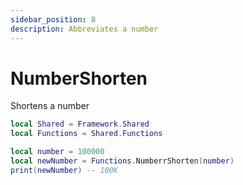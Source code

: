 ```yaml
---
sidebar_position: 8
description: Abbreviates a number
---
```


# NumberShorten
Shortens a number

```lua
local Shared = Framework.Shared
local Functions = Shared.Functions

local number = 100000
local newNumber = Functions.NumberrShorten(number)
print(newNumber) -- 100K
```